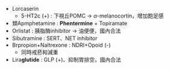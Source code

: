 -  Lorcaserin
	- 5-HT2c (+) : 下視丘POMC -> $\alpha$-melanocortin，增加飽足感
- 類Apmphetamine : **Phentermine** + Topiramate
- Orlistat : 胰脂酶inhibitor -> 油便便，國內合法
- Sibutramine : SERT、NET inhibitor
- Brpropion+Naltrexone : NDRI+Opoid (-)
	- 同時戒菸和減重
- Lira**glutide** : GLP (+)、抑制胃排空，國內合法